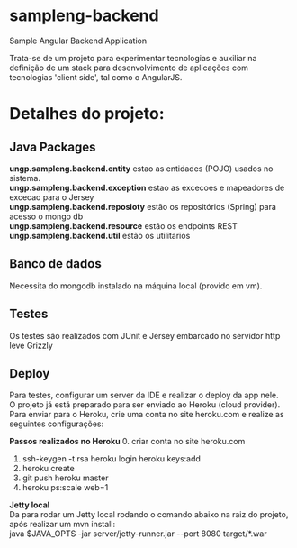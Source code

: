 sampleng-backend
================
Sample Angular Backend Application

Trata-se de um projeto para experimentar tecnologias e auxiliar na definição de um stack para desenvolvimento de
 aplicações com tecnologias 'client side', tal como o AngularJS.


Detalhes do projeto:
===================

## Java Packages ##
__ungp.sampleng.backend.entity__ estao as entidades (POJO) usados no sistema.  
__ungp.sampleng.backend.exception__ estao as excecoes e mapeadores de excecao para o Jersey  
__ungp.sampleng.backend.reposioty__ estão os repositórios (Spring) para acesso o mongo db  
__ungp.sampleng.backend.resource__ estão os endpoints REST  
__ungp.sampleng.backend.util__ estão os utilitarios  

## Banco de dados ##  
Necessita do mongodb instalado na máquina local (provido em vm).

## Testes ##
  Os testes são realizados com JUnit e Jersey embarcado no servidor http leve Grizzly  

## Deploy ##
Para testes, configurar um server da IDE e realizar o deploy da app nele.  
O projeto já está preparado para ser enviado ao Heroku (cloud provider).  
Para enviar para o Heroku, crie uma conta no site heroku.com e realize as seguintes configurações:  

__Passos realizados no Heroku__
0. criar conta no site heroku.com  
1. ssh-keygen -t rsa heroku login heroku keys:add  
2. heroku create  
3. git push heroku master  
4. heroku ps:scale web=1  

__Jetty local__  
Da para rodar um Jetty local rodando o comando abaixo na raiz do projeto, após realizar um mvn install:  
java $JAVA_OPTS -jar server/jetty-runner.jar --port 8080 target/*.war  


